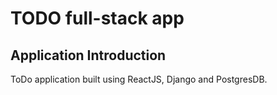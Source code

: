 # TODO full-stack app 

## Application Introduction
ToDo application built using ReactJS, Django and PostgresDB.